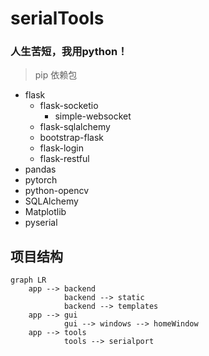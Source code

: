 # serialTools

### 人生苦短，我用python！    

> pip 依赖包

- flask
    - flask-socketio
        - simple-websocket
    - flask-sqlalchemy
    - bootstrap-flask
    - flask-login
    - flask-restful
- pandas
- pytorch
- python-opencv
- SQLAlchemy
- Matplotlib
- pyserial

## 项目结构    

```mermaid
graph LR
    app --> backend
            backend --> static
            backend --> templates
    app --> gui
            gui --> windows --> homeWindow
    app --> tools
            tools --> serialport
```